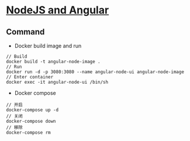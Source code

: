 # [NodeJS and Angular](https://medium.com/bb-tutorials-and-thoughts/how-to-develop-and-build-angular-app-with-nodejs-e24c40444421)

## Command

* Docker build image and run
```
// Build
docker build -t angular-node-image .
// Run
docker run -d -p 3080:3080 --name angular-node-ui angular-node-image
// Enter container
docker exec -it angular-node-ui /bin/sh 
```

* Docker compose

```
// 开启
docker-compose up -d
// 关闭
docker-compose down
// 移除
docker-compose rm
```